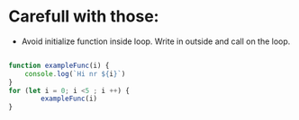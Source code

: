 # Carefull with those: 

- Avoid initialize function inside loop. Write in outside and call on the loop. 

```js

function exampleFunc(i) {
    console.log(`Hi nr ${i}`)
}
for (let i = 0; i <5 ; i ++) {
        exampleFunc(i)
}
```

